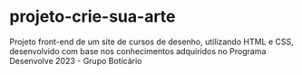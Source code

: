 # projeto-crie-sua-arte
 Projeto front-end de um site de cursos de desenho, utilizando HTML e CSS, desenvolvido com base nos conhecimentos adquiridos no Programa Desenvolve 2023 - Grupo Boticário 
